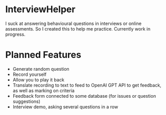 # InterviewHelper
I suck at answering behavioural questions in interviews or online assessments. So I created this to help me practice. Currently work in progress.

# Planned Features
- Generate random question
- Record yourself
- Allow you to play it back
- Translate recording to text to feed to OpenAI GPT API to get feedback, as well as marking on criteria
- Feedback form connected to some database (for issues or question suggestions)
- Interview demo, asking several questions in a row
